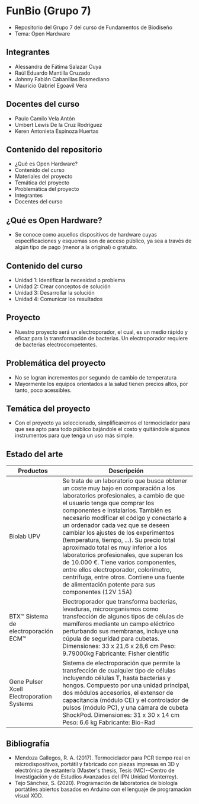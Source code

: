 # FunBio (Grupo 7)
- Repositorio del Grupo 7 del curso de Fundamentos de Biodiseño
- Tema: Open Hardware
  
## Integrantes
- Alessandra de Fátima Salazar Cuya
- Raúl Eduardo Mantilla Cruzado
- Johnny Fabián Cabanillas Bosmediano
- Mauricio Gabriel Egoavil Vera
## Docentes del curso
- Paulo Camilo Vela Antón
- Umbert Lewis De la Cruz Rodríguez
- Keren Antonieta Espinoza Huertas
## Contenido del repositorio 
- ¿Qué es Open Hardware?
- Contenido del curso
- Materiales del proyecto
- Temática del proyecto
- Problemática del proyecto
- Integrantes
- Docentes del curso
## ¿Qué es Open Hardware?
- Se conoce como aquellos dispositivos de hardware cuyas especificaciones y esquemas son de acceso público, ya sea a través de algún tipo de pago (menor a la original) o gratuito.
## Contenido del curso
- Unidad 1: Identificar la necesidad o problema
- Unidad 2: Crear conceptos de solución
- Unidad 3: Desarrollar la solución
- Unidad 4: Comunicar los resultados
## Proyecto 
- Nuestro proyecto será un electroporador, el cual, es un medio rápido y eficaz para la transformación de bacterias. Un electroporador requiere de bacterias electrocompetentes.
## Problemática del proyecto
- No se logran incrementos por segundo de cambio de temperatura
- Mayormente los equipos orientados a la salud tienen precios altos, por tanto, poco acessibles.
## Temática del proyecto
- Con el proyecto ya seleccionado, simplificaremos el termociclador para que sea apto para todo público bajándole el costo y quitándole algunos instrumentos para que tenga un uso más simple.
## Estado del arte
| Productos | Descripción |
| ------------- | ------------- |
| Biolab UPV  | Se trata de un laboratorio que busca obtener un coste muy bajo en comparación a los laboratorios profesionales, a cambio de que el usuario tenga que comprar los componentes e instalarlos. También es necesario modificar el código y conectarlo a un ordenador cada vez que se deseen cambiar los ajustes de los experimentos (temperatura, tiempo, ...). Su precio total aproximado total es muy inferior a los laboratorios profesionales, que superan los de 10.000 €. Tiene varios componentes, entre ellos electroporador, colorímetro, centrífuga, entre otros. Contiene una fuente de alimentación potente para sus componentes (12V 15A) |
| BTX™ Sistema de electroporación ECM™| Electroporador que transforma bacterias, levaduras, microorganismos como transfección de algunos tipos de células de mamíferos mediante un campo eléctrico perturbando sus membranas, incluye una cúpula de seguridad para cubetas. Dimensiones: 33 x 21,6 x 28,6 cm Peso: 9.79000kg Fabricante: Fisher cientific
| Gene Pulser Xcell Electroporation Systems | Sistema de electroporación que permite la transfección de cualquier tipo de células incluyendo células T, hasta bacterias y hongos. Compuesto por una unidad principal, dos módulos accesorios, el extensor de capacitancia (módulo CE) y el controlador de pulsos (módulo PC), y una cámara de cubeta ShockPod. Dimensiones: 31 x 30 x 14 cm Peso: 6.6 kg Fabricante: Bio-Rad
  
## Bibliografía
- Mendoza Gallegos, R. A. (2017). Termociclador para PCR tiempo real en microdispositivos, portátil y fabricado con piezas impresas en 3D y electrónica de estantería (Master's thesis, Tesis (MC)--Centro de Investigación y de Estudios Avanzados del IPN Unidad Monterrey).
- Tejo Sánchez, S. (2020). Programación de laboratorios de biología portátiles abiertos basados en Arduino con el lenguaje de programación visual XOD.
